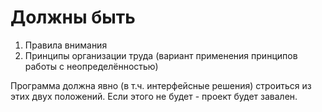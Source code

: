 # Должны быть

1. Правила внимания
2. Принципы организации труда (вариант применения принципов работы с неопределённостью)

Программа должна явно (в т.ч. интерфейсные решения) строиться из этих двух положений. Если этого не будет - проект будет завален.

<!-- {"date":"2016-06-05T19:34:26.177Z","id":"f4ca45e0-2def-11e7-ac68-e7ffc3e8682c","excerpt":"1. Правила внимания 2. Принципы организации труда..."} -->